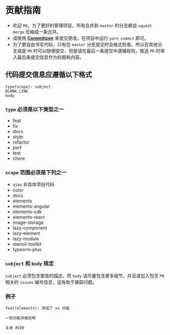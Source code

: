 # 贡献指南

- 欢迎 `PR`，为了更好的管理项目，所有合并到 `master` 的分支都会 `squash merge` 压缩成一条合并。
- 请使用 **[Commitizen](https://github.com/commitizen/cz-cli)** 来提交更改，在项目中运行 `yarn commit` 即可。
- 为了更自由书写代码，只有在 `master` 分支提交时会格式检查。所以在其他分支或是 `PR` 时可以随便提交，但是请在最后一条提交中遵循规则，推送 `PR` 时填入最后条提交信息作为标题和内容。

## 代码提交信息应遵循以下格式

```console
type(scope): subject
BLANK LINE
body
```

### `type` 必须是以下类型之一

- feat
- fix
- docs
- style
- refactor
- perf
- test
- chore

### `scope` 范围必须是下列之一

- `aiao` 非具体项目代码
- color
- docs
- elements
- elements-angular
- elements-cdk
- elements-react
- image-storage
- lazy-component
- lazy-element
- lazy-module
- stencil-toolkit
- typeorm-plus

### `subject` 和 `body` 规定

`subject` 必须包含更改的描述，而 `body` 请尽量包含更多细节，并且请加入包含 `PR` 相关的 `issues` 编号信息，这有助于跟踪问题。

### 例子

```console
feat(elements): 添加了 xx 功能

一些功能详细说明

关闭 #100
```
